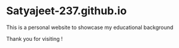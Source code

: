 # Satyajeet-237.github.io

This is a personal website to showcase my educational background

Thank you for visiting !
